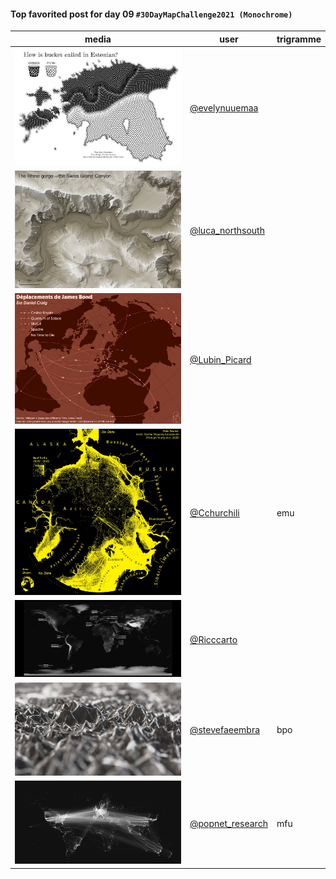 #### Top favorited post for day 09 `#30DayMapChallenge2021 (Monochrome)`

| media | user | trigramme |
|-------|------|-----------|
| ![image](uploads/a77790c192e11695a462b4fbdf275ea9/image.png) |[@evelynuuemaa](https://twitter.com/evelynuuemaa/status/1457972455344123907)||
| ![image](uploads/3b7172e63963e42214115dec60b3e1e3/image.png) |[@luca_northsouth](https://twitter.com/luca_northsouth/status/1458017533974532098)||
| ![image](uploads/100c06d4f50e27e1dc5759ff1bf53ed4/image.png) |[@Lubin_Picard](https://twitter.com/Lubin_Picard/status/1457958633665404933)||
| ![image](uploads/70ddfda6395fd302208287e9a6a77a8b/image.png) |[@Cchurchili](https://twitter.com/Cchurchili/status/1458075190722707459)|emu|
| ![image](uploads/6649907bab142e768e5671eacae56aae/image.png) |[@Ricccarto](https://twitter.com/Ricccarto/status/1325880965399539717)||
| ![image](uploads/68e1b9d5ddde4f3979d1c7ee40feea9e/image.png) |[@stevefaeembra](https://twitter.com/stevefaeembra/status/1457974229287292928)|bpo|
| ![image](uploads/412c48e33edb63c937d8d50261f21755/image.png) |[@popnet_research](https://twitter.com/popnet_research/status/1458182479534338050)|mfu|